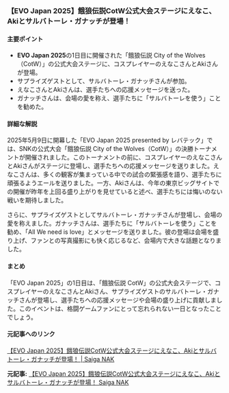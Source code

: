 ### 【EVO Japan 2025】餓狼伝説CotW公式大会ステージにえなこ、Akiとサルバトーレ・ガナッチが登場！

#### 主要ポイント
- **EVO Japan 2025**の1日目に開催された「餓狼伝説 City of the Wolves（CotW）」の公式大会ステージに、コスプレイヤーのえなこさんとAkiさんが登場。
- サプライズゲストとして、サルバトーレ・ガナッチさんが参加。
- えなこさんとAkiさんは、選手たちへの応援メッセージを送った。
- ガナッチさんは、会場の愛を称え、選手たちに「サルバトーレを使う」ことを勧めた。

#### 詳細な解説

2025年5月9日に開幕した「EVO Japan 2025 presented by レバテック」では、SNKの公式大会「餓狼伝説 City of the Wolves（CotW）」の決勝トーナメントが開催されました。このトーナメントの前に、コスプレイヤーのえなこさんとAkiさんがステージに登場し、選手たちへの応援メッセージを送りました。えなこさんは、多くの観客が集まっている中での試合の緊張感を語り、選手たちに頑張るようエールを送りました。一方、Akiさんは、今年の東京ビッグサイトでの開催が昨年を上回る盛り上がりを見せていると述べ、選手たちには悔いのない戦いを期待しました。

さらに、サプライズゲストとしてサルバトーレ・ガナッチさんが登場し、会場の愛を称えました。ガナッチさんは、選手たちに「サルバトーレを使う」ことを勧め、「All We need is love」とメッセージを送りました。彼の登場は会場を盛り上げ、ファンとの写真撮影にも快く応じるなど、会場内で大きな話題となりました。

#### まとめ

「EVO Japan 2025」の1日目は、「餓狼伝説 CotW」の公式大会ステージで、コスプレイヤーのえなこさんとAkiさん、サプライズゲストのサルバトーレ・ガナッチさんが登場し、選手たちへの応援メッセージや会場の盛り上げに貢献しました。このイベントは、格闘ゲームファンにとって忘れられない一日となったことでしょう。

#### 元記事へのリンク
[【EVO Japan 2025】餓狼伝説CotW公式大会ステージにえなこ、Akiとサルバトーレ・ガナッチが登場！ | Saiga NAK](記事のURL)

**元記事:** [【EVO Japan 2025】餓狼伝説CotW公式大会ステージにえなこ、Akiとサルバトーレ・ガナッチが登場！ Saiga NAK](https://saiganak.com/ja/event/evojapan-2025-fatalfury-cotw-cosplayer-and-ganacci/)